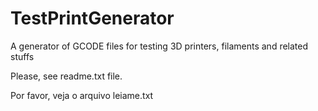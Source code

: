 # TestPrintGenerator
A generator of GCODE files for testing 3D printers, filaments and related stuffs

Please, see readme.txt file.

Por favor, veja o arquivo leiame.txt
